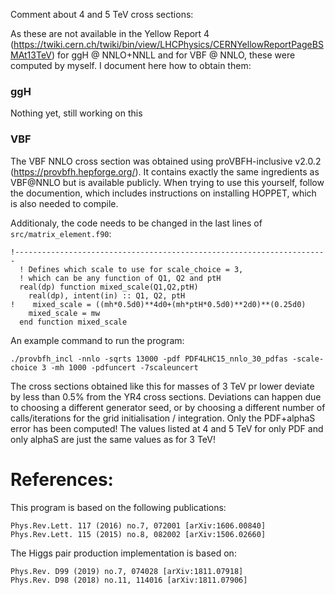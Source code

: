 Comment about 4 and 5 TeV cross sections:

As these are not available in the Yellow Report 4 (https://twiki.cern.ch/twiki/bin/view/LHCPhysics/CERNYellowReportPageBSMAt13TeV) for ggH @ NNLO+NNLL and for VBF @ NNLO, these were computed by myself. I document here how to obtain them:

### ggH

Nothing yet, still working on this

### VBF

The VBF NNLO cross section was obtained using proVBFH-inclusive v2.0.2 (https://provbfh.hepforge.org/). It contains exactly the same ingredients as VBF@NNLO but is available publicly. When trying to use this yourself, follow the documention, which includes instructions on installing HOPPET, which is also needed to compile.

Additionaly, the code needs to be changed in the last lines of `src/matrix_element.f90`:

    !----------------------------------------------------------------------
      ! Defines which scale to use for scale_choice = 3,
      ! which can be any function of Q1, Q2 and ptH
      real(dp) function mixed_scale(Q1,Q2,ptH)
        real(dp), intent(in) :: Q1, Q2, ptH
    !    mixed_scale = ((mh*0.5d0)**4d0+(mh*ptH*0.5d0)**2d0)**(0.25d0)
        mixed_scale = mw
      end function mixed_scale

An example command to run the program:

    ./provbfh_incl -nnlo -sqrts 13000 -pdf PDF4LHC15_nnlo_30_pdfas -scale-choice 3 -mh 1000 -pdfuncert -7scaleuncert

The cross sections obtained like this for masses of 3 TeV pr lower deviate by less than 0.5% from the YR4 cross sections. Deviations can happen due to choosing a different generator seed, or by choosing a different number of calls/iterations for the grid initialisation / integration. 
Only the PDF+alphaS error has been computed! The values listed at 4 and 5 TeV for only PDF and only alphaS are just the same values as for 3 TeV!

# References:
This program is based on the following publications:

    Phys.Rev.Lett. 117 (2016) no.7, 072001 [arXiv:1606.00840]
    Phys.Rev.Lett. 115 (2015) no.8, 082002 [arXiv:1506.02660] 

The Higgs pair production implementation is based on:

    Phys.Rev. D99 (2019) no.7, 074028 [arXiv:1811.07918]
    Phys.Rev. D98 (2018) no.11, 114016 [arXiv:1811.07906] 
